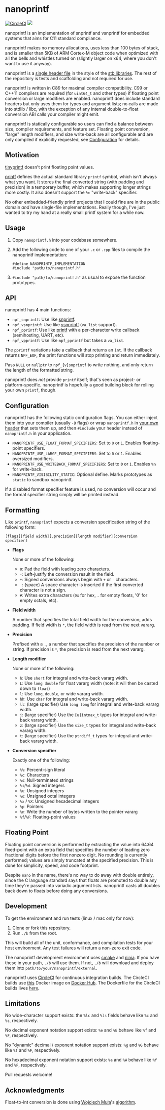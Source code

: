 # nanoprintf

[![CircleCI](https://circleci.com/gh/charlesnicholson/nanoprintf.svg?style=shield)](https://circleci.com/gh/charlesnicholson/nanoprintf) [![](https://img.shields.io/badge/license-public_domain-brightgreen.svg)](https://github.com/charlesnicholson/nanoprintf/blob/master/LICENSE)

nanoprintf is an implementation of snprintf and vsnprintf for embedded systems that aims for C11 standard compliance.

nanoprintf makes no memory allocations, uses less than 100 bytes of stack, and is smaller than 5KB of ARM Cortex-M object code when optimized with all the bells and whistles turned on (slightly larger on x64, where you don't want to use it anyway).

nanoprintf is a [single header file](https://github.com/charlesnicholson/nanoprintf/blob/readme/nanoprintf.h) in the style of the [stb libraries](https://github.com/nothings/stb). The rest of the repository is tests and scaffolding and not required for use.

nanoprintf is written in C89 for maximal compiler compatibility. C99 or C++11 compilers are required (for `uint64_t` and other types) if floating point conversion or large modifiers are enabled. nanoprintf does include standard headers but only uses them for types and argument lists; no calls are made into stdlib / libc, with the exception of any internal double-to-float conversion ABI calls your compiler might emit.

nanoprintf is statically configurable so users can find a balance between size, compiler requirements, and feature set. Floating point conversion, "large" length modifiers, and size write-back are all configurable and are only compiled if explicitly requested, see [Configuration](https://github.com/charlesnicholson/nanoprintf/tree/readme#configuration) for details.

## Motivation

[tinyprintf](https://github.com/cjlano/tinyprintf) doesn't print floating point values.

[printf](https://github.com/mpaland/printf) defines the actual standard library `printf` symbol, which isn't always what you want. It stores the final converted string (with padding and precision) in a temporary buffer, which makes supporting longer strings more costly. It also doesn't support the `%n` "write-back" specifier.

No other embedded-friendly printf projects that I could fine are in the public domain *and* have single-file implementations. Really though, I've just wanted to try my hand at a really small printf system for a while now.

## Usage

1. Copy `nanoprintf.h` into your codebase somewhere.
1. Add the following code to one of your `.c` or `.cpp` files to compile the nanoprintf implementation:

	```
	#define NANOPRINTF_IMPLEMENTATION
	#include "path/to/nanoprintf.h"
	```

1. `#include "path/to/nanoprintf.h"` as usual to expose the function prototypes.

## API

nanoprintf has 4 main functions:
* `npf_snprintf`: Use like [snprintf](https://en.cppreference.com/w/c/io/fprintf).
* `npf_vsnprintf`: Use like [vsnprintf](https://en.cppreference.com/w/c/io/vfprintf) (`va_list` support).
* `npf_pprintf`: Use like [printf](https://en.cppreference.com/w/c/io/fprintf) with a per-character write callback (semihosting, UART, etc).
* `npf_vpprintf`: Use like `npf_pprintf` but takes a `va_list`.

The `pprintf` variations take a callback that returns an `int`. If the callback returns `NPF_EOF`, the print functions will stop printing and return immediately.

Pass `NULL` or `nullptr` to `npf_[v]snprintf` to write nothing, and only return the length of the formatted string.

nanoprintf does *not* provide `printf` itself; that's seen as project- or platform-specific. nanoprintf is hopefully a good building block for rolling your own `printf`, though.

## Configuration

nanoprintf has the following static configuration flags. You can either inject them into your compiler (usually `-D` flags) or wrap `nanoprintf.h` in [your own header](https://github.com/charlesnicholson/nanoprintf/blob/readme/unit_tests/nanoprintf_in_unit_tests.h) that sets them up, and then `#include` your header instead of `nanoprintf.h` in your application.

* `NANOPRINTF_USE_FLOAT_FORMAT_SPECIFIERS`: Set to `0` or `1`. Enables floating-point specifiers.
* `NANOPRINTF_USE_LARGE_FORMAT_SPECIFIERS`: Set to `0` or `1`. Enables oversized modifiers.
* `NANOPRINTF_USE_WRITEBACK_FORMAT_SPECIFIERS`: Set to `0` or `1`. Enables `%n` for write-back.
* `NANOPRINTF_VISIBILITY_STATIC`: Optional define. Marks prototypes as `static` to sandbox nanoprintf.

If a disabled format specifier feature is used, no conversion will occur and the format specifier string simply will be printed instead.

## Formatting

Like `printf`, `nanoprintf` expects a conversion specification string of the following form:

`[flags][field width][.precision][length modifier][conversion specifier]`

* **Flags**

	None or more of the following:
	* `0`: Pad the field with leading zero characters.
	* `-`: Left-justify the conversion result in the field.
	* `+`: Signed conversions always begin with `+` or `-` characters.
	* ` `: (space) A space character is inserted if the first converted character is not a sign.
	* `#`: Writes extra characters (`0x` for hex, `.` for empty floats, '0' for empty octals, etc).
* **Field width**

	A number that specifies the total field width for the conversion, adds padding. If field width is `*`, the field width is read from the next vararg.
* **Precision**

	Prefixed with a `.`, a number that specifies the precision of the number or string. If precision is `*`, the precision is read from the next vararg.
* **Length modifier**

	None or more of the following:
	* `h`: Use `short` for integral and write-back vararg width.
	* `L`: Use `long double` for float vararg width (note: it will then be casted down to `float`)
	* `l`: Use `long`, `double`, or wide vararg width.
	* `hh`: Use `char` for integral and write-back vararg width.
	* `ll`: (large specifier) Use `long long` for integral and write-back vararg width.
	* `j`: (large specifier) Use the `[u]intmax_t` types for integral and write-back vararg width.
	* `z`: (large specifier) Use the `size_t` types for integral and write-back vararg width.
	* `t`: (large specifier) Use the `ptrdiff_t` types for integral and write-back vararg width.
* **Conversion specifier**

	Exactly one of the following:
	* `%%`: Percent-sign literal
	* `%c`: Characters
	* `%s`: Null-terminated strings
	* `%i`/`%d`: Signed integers
	* `%u`: Unsigned integers
	* `%o`: Unsigned octal integers
	* `%x` / `%X`: Unsigned hexadecimal integers
	* `%p`: Pointers
	* `%n`: Write the number of bytes written to the pointer vararg
	* `%f`/`%F`: Floating-point values

## Floating Point

Floating point conversion is performed by extracting the value into 64:64 fixed-point with an extra field that specifies the number of leading zero fractional digits before the first nonzero digit. No rounding is currently performed; values are simply truncated at the specified precision. This is done for simplicity, speed, and code footprint.

Despite `nano` in the name, there's no way to do away with double entirely, since the C language standard says that floats are promoted to double any time they're passed into variadic argument lists. nanoprintf casts all doubles back down to floats before doing any conversions.

## Development

To get the environment and run tests (linux / mac only for now):

1. Clone or fork this repository.
1. Run `./b` from the root.

This will build all of the unit, conformance, and compilation tests for your host environment. Any test failures will return a non-zero exit code.

The nanoprintf development environment uses [cmake](https://cmake.org/) and [ninja](https://ninja-build.org/). If you have these in your path, `./b` will use them. If not, `./b` will download and deploy them into `path/to/your/nanoprintf/external`.

nanoprintf uses [CircleCI](https://circleci.com/) for continuous integration builds. The CircleCI builds use [this](https://hub.docker.com/r/charlesnicholson/circleci-images) Docker image on [Docker Hub](https://hub.docker.com/). The Dockerfile for the CircleCI builds lives [here](https://github.com/charlesnicholson/circleci-images).

## Limitations

No wide-character support exists: the `%lc` and `%ls` fields behave like `%c` and `%s`, respectively.

No decimal exponent notation support exists: `%e` and `%E` behave like `%f` and `%F`, respectively.

No "dynamic" decimal / exponent notation support exists: `%g` and `%G` behave like `%f` and `%F`, respectively.

No hexadecimal exponent notation support exists: `%a` and `%A` behave like `%f` and `%F`, respectively.

Pull requests welcome!

## Acknowledgments

Float-to-int conversion is done using [Wojciech Muła](mailto:zdjęcia@garnek.pl)'s [algorithm](http://0x80.pl/notesen/2015-12-29-float-to-string.html).
